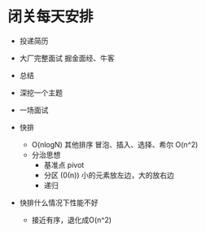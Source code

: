 # 闭关每天安排
- 投递简历
- 大厂完整面试
  掘金面经、牛客
- 总结
- 深挖一个主题
- 一场面试

- 快排
  - O(nlogN)
    其他排序 冒泡、插入、选择、希尔 O(n^2)
  - 分治思想
    - 基准点 pivot
    - 分区 (0(n))
      小的元素放左边，大的放右边
    - 递归

- 快排什么情况下性能不好
  - 接近有序，退化成O(n^2)